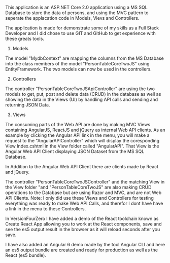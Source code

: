 This application is an ASP.NET Core 2.0 application using a MS SQL Database to store the data of persons, and using the MVC pattern 
to seperate the applacation code in Models, Vievs and Controllers.

The application is made for demonstrate some of my skills as a Full Stack Developer and I did chose to use GIT and GitHub to get experience with these greats tools.

1) Models

The model  "MydbContext" are mapping the columns from the MS Database into the class members of the model "PersonTableCoreTwoJS"
using EntityFramework. The two models can now be used in the controllers.

2) Controllers

The controller "PersonTableCoreTwoJSApiController" are using the two models to get, put, post and delete data (CRUD)
in the database as well as showing the data in the Views (UI) by handling API calls and sending and returning JSON Data.

3) Views

The consuming parts of the Web API are done by making MVC Views containing AngularJS, ReactJS and jQuery as internal Web API clients.
As an example by clicking the Angular API link in the menu, you will make a request to the "AngularAPIController" which will display the coresponding View Index.cshtml in the View folder called "AngularAPI". That View is the Angular Web API Client displaying JSON Dataset from the MS SQL Database.

In Addition to the Angular Web API Client there are clients made by React and jQuery.

The controller "PersonTableCoreTwoJSController" and the matching View in the View folder "and "PersonTableCoreTwoJS" are also making 
CRUD operations to the Database but are using Razor and MVC, and are not Web API Clients.
Note: I only did use these Views and Controllers for testing everything was ready to make Web API Calls, and therefor I dont have
have a link in the menu to these Controllers.

In VersionFourZero I have added a demo of the React toolchain known as Create React App allowing you to work at the React components, save and see the es5 output result in the browser as it will reload seconds after you save.

I have also added an Angular 6 demo made by the tool Angular CLI and here an es5 output bundle are created and ready for production as well as the React (es5 bundle). 
